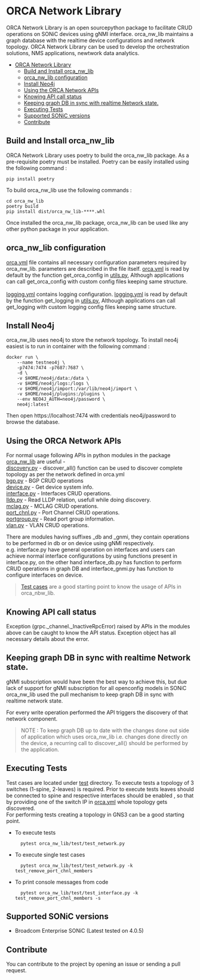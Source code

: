 # ORCA Network Library
ORCA Network Library is an open sourcepython package to facilitate CRUD operations on SONiC devices using gNMI interface. orca_nw_lib maintains a graph database with the realtime device configurations and network topology.
ORCA Network Library can be used to develop the orchestration solutions, NMS applications,  newtwork data analytics.  
- [ORCA Network Library](#orca-network-library)
  - [Build and Install orca\_nw\_lib](#build-and-install-orca_nw_lib)
  - [orca\_nw\_lib configuration](#orca_nw_lib-configuration)
  - [Install Neo4j](#install-neo4j)
  - [Using the ORCA Network APIs](#using-the-orca-network-apis)
  - [Knowing API call status](#knowing-api-call-status)
  - [Keeping graph DB in sync with realtime Network state.](#keeping-graph-db-in-sync-with-realtime-network-state)
  - [Executing Tests](#executing-tests)
  - [Supported SONiC versions](#supported-sonic-versions)
  - [Contribute](#contribute)

## Build and Install orca_nw_lib 
ORCA Network Library uses poetry to build the orca_nw_lib package. As a pre-requisite poetry must be installed. Poetry can be easily installed using the following command :
        
    pip install poetry

To build orca_nw_lib use the following commands :

    cd orca_nw_lib
    poetry build
    pip install dist/orca_nw_lib-****.whl

Once installed the orca_nw_lib package, orca_nw_lib can be used like any other python package in your application.

## orca_nw_lib configuration
[orca.yml](orca_nw_lib/orca.yml) file contains all necessary configuration parameters required by orca_nw_lib. parameters are described in the file itself. [orca.yml](orca_nw_lib/orca.yml) is read by default by the function get_orca_config in [utils.py](orca_nw_lib/utils.py), Although applications can call get_orca_config with custom config files keeping same structure. \
\
[logging.yml](orca_nw_lib/logging.yml) contains logging configuration. [logging.yml](orca_nw_lib/logging.yml) is read by default by the function get_logging in [utils.py](orca_nw_lib/utils.py), Although applications can call get_logging with custom logging config files keeping same structure.


## Install Neo4j
orca_nw_lib uses neo4j to store the network topology. To install neo4j easiest is to run in container with the following command :
        
    docker run \
        --name testneo4j \
        -p7474:7474 -p7687:7687 \
        -d \
        -v $HOME/neo4j/data:/data \
        -v $HOME/neo4j/logs:/logs \
        -v $HOME/neo4j/import:/var/lib/neo4j/import \
        -v $HOME/neo4j/plugins:/plugins \
        --env NEO4J_AUTH=neo4j/password \
        neo4j:latest
Then open https://localhost:7474 with credentials neo4j/password to browse the database.


## Using the ORCA Network APIs
For normal usage following APIs in python modules in the package [orca_nw_lib](orca_nw_lib) are useful -\
[discovery.py](orca_nw_lib/discovery.py) - discover_all() function can be used to discover complete topology as per the network defined in orca.yml\
[bgp.py](orca_nw_lib/bgp.py) - BGP CRUD operations\
[device.py](orca_nw_lib/device.py) - Get device system info.\
[interface.py](orca_nw_lib/interface.py) - Interfaces CRUD operations.\
[lldp.py](orca_nw_lib/lldp.py) - Read LLDP relation, usefull while doing discovery.\
[mclag.py](orca_nw_lib/mclag.py) - MCLAG CRUD operations.\
[port_chnl.py](orca_nw_lib/port_chnl.py) - Port Channel CRUD operations.\
[portgroup.py](orca_nw_lib/portgroup.py) - Read port group information.\
[vlan.py](orca_nw_lib/vlan.py) - VLAN CRUD operations.

There are modules having suffixes _db and _gnmi, they contain operations to be performed in db or on device using gNMI respectively.\
e.g. interface.py have general operation on interfaces and users can achieve normal interface configurations by using functions present in interface.py, on the other hand interface_db.py has function to perform CRUD operations in graph DB and interface_gnmi.py has function to configure interfaces on device.
> [Test cases](./test) are a good starting point to know the usage of APIs in orca_nbw_lib.

## Knowing API call status
Exception (grpc._channel._InactiveRpcError) raised by APIs in the modules above can be caught to know the API status. Exception object has all necessary details about the error.

## Keeping graph DB in sync with realtime Network state.
gNMI subscription would have been the best way to achieve this, but due lack of support for gNMI subscription for all openconfig models in SONiC orca_nw_lib used the pull mechanism to keep graph DB in sync with realtime network state.

For every write operation performed the API triggers the discovery of that network component.
> NOTE :  To keep graph DB up to date with the changes done out side of application which uses orca_nw_lib i.e. changes done directly on the device, a recurring call to discover_all() should be performed by the application.


## Executing Tests
Test cases are located under [test](./orca_nw_lib/test) directory. To execute tests a topology of 3 switches (1-spine, 2-leaves) is required. Prior to execute tests leaves should be connected to spine and respective interfaces should be enabled , so that by providing one of the switch IP in [orca.yml](./orca_nw_lib/orca.yml) whole topology gets discovered.\
For performing tests creating a topology in GNS3 can be a good starting point.

- To execute tests
  
        pytest orca_nw_lib/test/test_network.py

- To execute single test cases 
  
        pytest orca_nw_lib/test/test_network.py -k test_remove_port_chnl_members

- To print console messages from code 
  
        pytest orca_nw_lib/test/test_interface.py -k test_remove_port_chnl_members -s

## Supported SONiC versions
- Broadcom Enterprise SONiC (Latest tested on 4.0.5)

## Contribute
You can contribute to the project by opening an issue or sending a pull request.